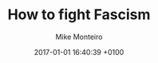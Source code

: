 ---
layout: post
title: "How to fight Fascism"
date: 2017-01-01 16:40:39 +0100
categories: article
author: Mike Monteiro
publisher:  Dear Design Student
publicationDate: 2016
link: https://deardesignstudent.com/how-to-fight-fascism-dabdfeab1830?gi=cefb085a9224
---